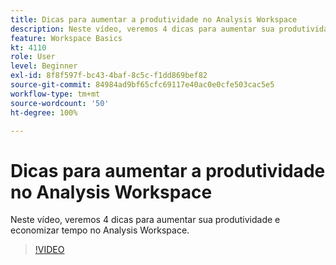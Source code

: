 ```yaml
---
title: Dicas para aumentar a produtividade no Analysis Workspace
description: Neste vídeo, veremos 4 dicas para aumentar sua produtividade e economizar tempo no Analysis Workspace.
feature: Workspace Basics
kt: 4110
role: User
level: Beginner
exl-id: 8f8f597f-bc43-4baf-8c5c-f1dd869bef82
source-git-commit: 84984ad9bf65cfc69117e40ac0e0cfe503cac5e5
workflow-type: tm+mt
source-wordcount: '50'
ht-degree: 100%

---
```


# Dicas para aumentar a produtividade no Analysis Workspace

Neste vídeo, veremos 4 dicas para aumentar sua produtividade e economizar tempo no Analysis Workspace.

>[!VIDEO](https://video.tv.adobe.com/v/31157/?quality=12&learn=on)
